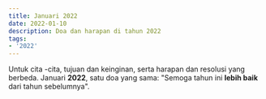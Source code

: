 ```yaml
---
title: Januari 2022
date: 2022-01-10
description: Doa dan harapan di tahun 2022
tags:
- '2022'
---
```

Untuk cita -cita, tujuan dan keinginan, serta harapan dan resolusi yang berbeda. Januari **2022**, satu doa yang sama: "Semoga tahun ini **lebih baik** dari tahun sebelumnya".
